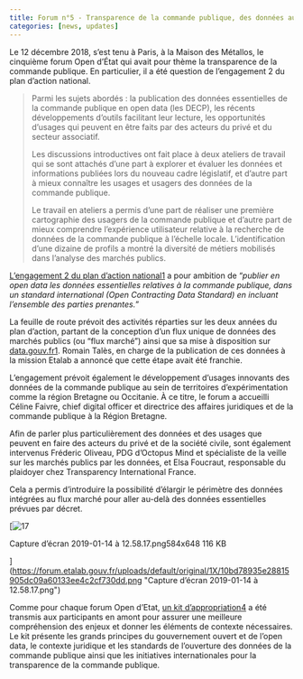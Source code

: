 ```yaml
---
title: Forum n°5 - Transparence de la commande publique, des données aux politiques d’achat, quels usages ?
categories: [news, updates]
---
```


Le 12 décembre 2018, s’est tenu à Paris, à la Maison des Métallos, le cinquième forum Open d’État qui avait pour thème la transparence de la commande publique. En particulier, il a été question de l’engagement 2 du plan d’action national.

> Parmi les sujets abordés : la publication des données essentielles de la commande publique en open data (les DECP), les récents développements d’outils facilitant leur lecture, les opportunités d’usages qui peuvent en être faits par des acteurs du privé et du secteur associatif.
> 
> Les discussions introductives ont fait place à deux ateliers de travail qui se sont attachés d’une part à explorer et évaluer les données et informations publiées lors du nouveau cadre législatif, et d’autre part à mieux connaître les usages et usagers des données de la commande publique.
> 
> Le travail en ateliers a permis d’une part de réaliser une première cartographie des usagers de la commande publique et d’autre part de mieux comprendre l’expérience utilisateur relative à la recherche de données de la commande publique à l’échelle locale. L’identification d’une dizaine de profils a montré la diversité de métiers mobilisés dans l’analyse des marchés publics.

[L’engagement 2 du plan d’action national1](https://www.etalab.gouv.fr/wp-content/uploads/2018/04/PlanOGP-FR-2018-2020-VF-FR.pdf) a pour ambition de “_publier en open data les données essentielles relatives à la commande publique, dans un standard international (Open Contracting Data Standard) en incluant l’ensemble des parties prenantes._”

La feuille de route prévoit des activités réparties sur les deux années du plan d’action, partant de la conception d’un flux unique de données des marchés publics (ou “flux marché”) ainsi que sa mise à disposition sur [data.gouv.fr1](http://data.gouv.fr). Romain Talès, en charge de la publication de ces données à la mission Etalab a annoncé que cette étape avait été franchie.

L’engagement prévoit également le développement d’usages innovants des données de la commande publique au sein de territoires d’expérimentation comme la région Bretagne ou Occitanie. À ce titre, le forum a accueilli Céline Faivre, chief digital officer et directrice des affaires juridiques et de la commande publique à la Région Bretagne.

Afin de parler plus particulièrement des données et des usages que peuvent en faire des acteurs du privé et de la société civile, sont également intervenus Fréderic Oliveau, PDG d’Octopus Mind et spécialiste de la veille sur les marchés publics par les données, et Elsa Foucraut, responsable du plaidoyer chez Transparency International France.

Cela a permis d’introduire la possibilité d’élargir le périmètre des données intégrées au flux marché pour aller au-delà des données essentielles prévues par décret.

[![17](https://forum.etalab.gouv.fr/uploads/default/optimized/1X/10bd78935e28815905dc09a60133ee4c2cf730dd_1_250x277.png)

Capture d’écran 2019-01-14 à 12.58.17.png584x648 116 KB

](https://forum.etalab.gouv.fr/uploads/default/original/1X/10bd78935e28815905dc09a60133ee4c2cf730dd.png "Capture d’écran 2019-01-14 à 12.58.17.png")

Comme pour chaque forum Open d’Etat, [un kit d’appropriation4](https://docs.google.com/presentation/d/1bTHPHbbV-EiSRuijSfrhZGaDd8vOoD7uCKLPfCLEC8M/edit?usp=sharing) a été transmis aux participants en amont pour assurer une meilleure compréhension des enjeux et donner les éléments de contexte nécessaires. Le kit présente les grands principes du gouvernement ouvert et de l’open data, le contexte juridique et les standards de l’ouverture des données de la commande publique ainsi que les initiatives internationales pour la transparence de la commande publique.
